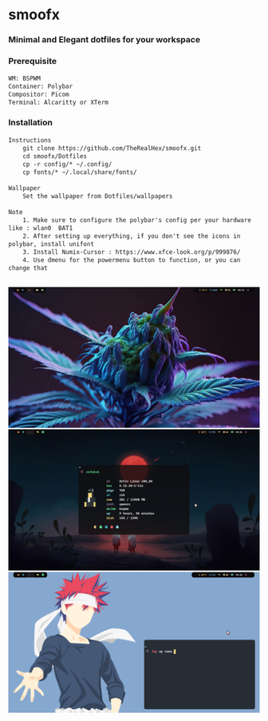 # smoofx

### <b>Minimal</b> and <b>Elegant</b> dotfiles for your workspace

### Prerequisite
    WM: BSPWM
    Container: Polybar
    Compositor: Picom
    Terminal: Alcaritty or XTerm

### Installation
    Instructions
        git clone https://github.com/TheRealHex/smoofx.git
        cd smoofx/Dotfiles
        cp -r config/* ~/.config/
        cp fonts/* ~/.local/share/fonts/

    Wallpaper
        Set the wallpaper from Dotfiles/wallpapers

    Note
        1. Make sure to configure the polybar's config per your hardware like : wlan0  BAT1
        2. After setting up everything, if you don't see the icons in polybar, install unifont
        3. Install Numix-Cursor : https://www.xfce-look.org/p/999876/
        4. Use dmenu for the powermenu button to function, or you can change that
<br>

<img src="https://github.com/TheRealHex/smoofx/blob/main/Screenshots/0.png">
<img src="https://github.com/TheRealHex/smoofx/blob/main/Screenshots/1.png">
<img src="https://github.com/TheRealHex/smoofx/blob/main/Screenshots/2.png">

